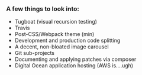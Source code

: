 ### A few things to look into:
- Tugboat (visual recursion testing)
- Travis
- Post-CSS/Webpack theme (min)
- Development and production code splitting
- A decent, non-bloated image carousel
- Git sub-projects
- Documenting and applying patches via composer
- Digital Ocean application hosting (AWS is....ugh)
